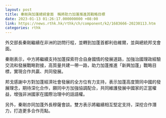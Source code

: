 ```yaml
---
layout: post
title: 秦剛與加蓬總統會面　稱將助力加蓬推進其戰略目標
date: 2023-01-13 01:26:17.000000000 +08:00
link: https://news.rthk.hk/rthk/ch/component/k2/1683666-20230113.htm
categories: rthk
---
```


外交部長秦剛繼續在非洲的訪問行程，並轉到加蓬首都利伯維爾，並與總統邦戈會面。

秦剛表示，中方將繼續支持加蓬探索符合自身國情的發展道路，加強治國理政經驗交流和發展戰略對接，高質量共建一帶一路，助力加蓬推進「新興加蓬」戰略目標，實現合作共贏、共同發展。

邦戈感謝中方對加蓬經濟社會發展的全方位有力支持，表示加蓬高度贊同中國的發展理念，期待深化合作，願同中方加強協調配合，共同維護發展中國家的正當權益，增強非洲國家在國際治理中的話語權。

另外，秦剛亦同加蓬外長穆薩會談。雙方表示將繼續相互堅定支持，深挖合作潛力，打造更多合作亮點。
